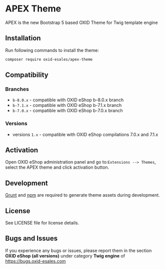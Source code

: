 # APEX Theme
APEX is the new Bootstrap 5 based OXID Theme for Twig template engine

## Installation

Run following commands to install the theme:

```bash
composer require oxid-esales/apex-theme
```

## Compatibility

### Branches
* `b-8.0.x` - compatible with OXID eShop b-8.0.x branch
* `b-7.1.x` - compatible with OXID eShop b-7.1.x branch
* `b-7.0.x` - compatible with OXID eShop b-7.0.x branch

### Versions
* versions `1.x` - compatible with OXID eShop compilations 7.0.x and 7.1.x

## Activation

Open OXID eShop administration panel and go to:`Extensions --> Themes`,
select the APEX theme and click activation button.

## Development

[Grunt](https://gruntjs.com) and [npm](https://nodejs.org) are required to generate theme assets during development.

## License

See LICENSE file for license details.

## Bugs and Issues

If you experience any bugs or issues, please report them in the section **OXID eShop (all versions)** under category **Twig engine** of https://bugs.oxid-esales.com
